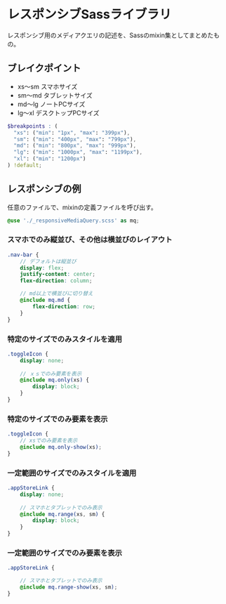 # レスポンシブSassライブラリ

レスポンシブ用のメディアクエリの記述を、Sassのmixin集としてまとめたもの。  

## ブレイクポイント

- xs〜sm
  スマホサイズ
- sm〜md
  タブレットサイズ
- md〜lg
  ノートPCサイズ
- lg〜xl
  デスクトップPCサイズ

```scss
$breakpoints : (
  "xs": ("min": "1px", "max": "399px"),
  "sm": ("min": "400px", "max": "799px"),
  "md": ("min": "800px", "max": "999px"),
  "lg": ("min": "1000px", "max": "1199px"),
  "xl": ("min": "1200px")
) !default;
```

## レスポンシブの例

任意のファイルで、mixinの定義ファイルを呼び出す。

```scss
@use './_responsiveMediaQuery.scss' as mq;
```

### スマホでのみ縦並び、その他は横並びのレイアウト

```scss
.nav-bar {
    // デフォルトは縦並び
    display: flex;
    justify-content: center;
    flex-direction: column;

    // md以上で横並びに切り替え
    @include mq.md {
        flex-direction: row;
    }
}
```

### 特定のサイズでのみスタイルを適用

```scss
.toggleIcon {
    display: none;
    
    // ｘｓでのみ要素を表示
    @include mq.only(xs) {
        display: block;
    }
}
```

### 特定のサイズでのみ要素を表示

```scss
.toggleIcon {
    // xsでのみ要素を表示
    @include mq.only-show(xs);
}
```

### 一定範囲のサイズでのみスタイルを適用

```scss
.appStoreLink {
    display: none;
    
    // スマホとタブレットでのみ表示
    @include mq.range(xs, sm) {
        display: block;
    }
}
```

### 一定範囲のサイズでのみ要素を表示

```scss
.appStoreLink {

    // スマホとタブレットでのみ表示
    @include mq.range-show(xs, sm);
}
```

